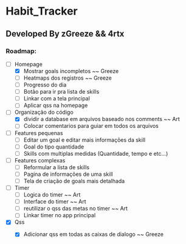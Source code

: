 # Habit_Tracker

## Developed By zGreeze && 4rtx


### Roadmap:

- [ ] Homepage
	- [x] Mostrar goals incompletos ~~ Greeze
	- [ ] Heatmaps dos registros ~~ Greeze
	- [ ] Progresso do dia
	- [ ] Botão para ir pra lista de skills
	- [ ] Linkar com a tela principal
	- [ ] Aplicar qss na homepage

- [ ] Organização do código
	- [X]  dividir a database em arquivos baseado nos comments ~~ Art
	- [ ] Colocar comentarios para guiar em todos os arquivos

- [ ] Features pequenas
	- [ ]  Editar um goal e editar mais informações da skill
	- [ ] Goal do tipo quantidade
	- [ ] Skills com multiplas medidas (Quantidade, tempo e etc...)
- [ ] Features complexas
	- [ ] Reformular a lista de skills
	- [ ] Pagina de informações de uma skill
	- [ ] Tela de criação de goals mais detalhada
- [ ] Timer
	- [ ] Logica do timer ~~ Art
	- [ ] Interface do timer ~~ Art
	- [ ]  reutilizar o qss das metas no timer ~~ Art
	- [ ]  Linkar timer no app principal
- [x] Qss
	- [X]  Adicionar qss em todas as caixas de dialogo ~~ Greeze


